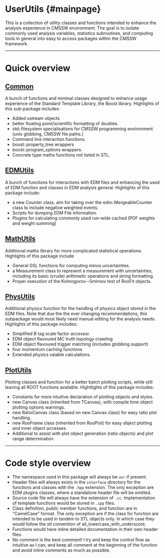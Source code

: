 # UserUtils {#mainpage}

This is a collection of utility classes and functions intended to enhance the analysis experience in CMSSW environment.
The goal is to isolate commonly used analysis variables, statistics subroutines, and computing tools in general into easy to access packages within the CMSSW framework.

---

# Quick overview

## [Common](./Common/)

A bunch of functions and minimal classes designed to enhance usage experience
of the Standard Template Library, the Boost library.
Highlights of this sub-package includes:

-   Added ostream objects
-   better floating point/scientific formatting of doubles.
-   std::filesystem specialisations for CMSSW programming environment (unix
    globbing, CMSSW file paths.)
-   Command line interaction functions.
-   boost::property_tree wrappers
-   boost::program_options wrappers.
-   Concrete type maths functions not listed in STL.

## [EDMUtils](./EDMUtils/)

A bunch of functions for interactions with EDM files and enhancing the used
of EDM function and classes in EDM analysis general.
Highlights of this package include:

-   a new Counter class, aim for taking over the edm::MergeableCounter class to include negative weighted events.
-   Scripts for dumping EDM File information.
-   Plugins for calculating commonly used run-wide cached (PDF weights and
    weight summing)

## [MathUtils](./MathUtils/)

Additional maths library for more complicated statistical operations.
Highlights of this package include

-   General GSL functions for computing minos uncertainties.
-   a Measurement class to represent a measurement with uncertainties, including its basic (crude) arithmetic operations and string formatting.
-   Proper execution of the Kolmogorov--Smirnov test of RooFit objects.

## [PhysUtils](./PhysUtils/)

Additional physics function for the handling of physics object stored in the
EDM files. Note that due the the ever changing recommendations, this subpackage
would most likely need manual editing for the analysis needs.
Highlights of this package includes:

-   Simplified B tag scale factor accessor.
-   EDM object flavoured MC truth topology crawling
-   EDM object flavoured trigger matching (includes globbing support)
-   four momentum caching functions
-   Extended physics vaiable calculations.

## [PlotUtils](./PlotUtils)

Plotting classes and function for a better batch plotting scripts, while still leaving all ROOT functions available.
Hightlights of this package includes:

-   Constants for more intuitive declaration of plotting objects and styles.
-   new Canvas class (inherited from TCanvas), with compile time object plotting options warnings.
-   new RatioCanvas class (based on new Canvas class) for easy ratio plot handling.
-   new RooFrame class (inherited from RooPlot) for easy object plotting and inner object accesses.
-   Additional to assist with plot object generation (ratio objects) and plot range determination.

---

# Code style overview

-   The namespace used in this package will always be `usr` if present.
-   Header files will always exists in the `interface` directory for the functions and classes with the `.hpp` extension. The only exception are EDM plugins classes, where a standalone header file will be omitted.
-   Source code file will always have the extension of `.cc`. Implementation of template functions would be stored in `.ipp` files.
-   Class definition, public member functions, and function are in "CamelCase" format. The only exception are if the class for function are intended to be used in tandem to STL objects only. In which case they would follow the stl convention of all_lowercase_with_underscore.
-   Functions would have inline detailed documentation in their own header files.
-   No comment is the best comment! I try and keep the control flow as intuitive
    as I can, and keep all comment at the beginning of the function and avoid inline comments as much as possible.

